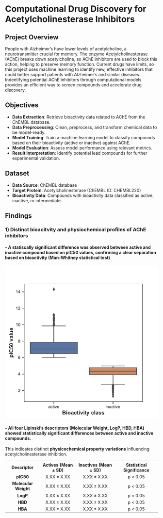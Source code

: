 # Computational Drug Discovery for Acetylcholinesterase Inhibitors

## Project Overview
People with Alzheimer’s have lower levels of acetylcholine, a neurotransmitter crucial for memory. The enzyme Acetylcholinesterase (AChE) breaks down acetylcholine, so AChE inhibitors are used to block this action, helping to preserve memory function. Current drugs have limits, so this project uses machine learning to identify new, effective inhibitors that could better support patients with Alzheimer’s and similar diseases. Indentifying potential AChE inhibitors through computational models provides an efficient way to screen compounds and accelerate drug discovery.

## Objectives

- **Data Extraction**: Retrieve bioactivity data related to AChE from the ChEMBL database.
- **Data Preprocessing**: Clean, preprocess, and transform chemical data to be model-ready.
- **Model Training**: Train a machine learning model to classify compounds based on their bioactivity (active or inactive) against AChE.
- **Model Evaluation**: Assess model performance using relevant metrics.
- **Result Interpretation**: Identify potential lead compounds for further experimental validation.

## Dataset

- **Data Source**: ChEMBL database
- **Target Protein**: Acetylcholinesterase (ChEMBL ID: CHEMBL220)
- **Bioactivity Data**: Compounds with bioactivity data classified as active, inactive, or intermediate.

## Findings

### **1) Distinct bioacitvity and physiochemical profiles of AChE inhibitors**
#### - A statiscally significant difference was observed between active and inactive compound based on pIC50 values, confirming a clear separation based on bioactivity (Man-Whitney statistical test)

<p align="center">
  <img src="plot_ic50.pdf" width="600">
</p>

#### - All **four Lipinski’s descriptors** (Molecular Weight, LogP, HBD, HBA) showed statistically significant differences between active and inactive compounds.  
This indicates distinct **physicochemical property variations** influencing acetylcholinesterase inhibition.
   
<!--Table1-->
<table align="center">
  <tr>
    <th style="text-align:center;">Descriptor</th>
    <th style="text-align:center;">Actives (Mean ± SD)</th>
    <th style="text-align:center;">Inactives (Mean ± SD)</th>
    <th style="text-align:center;">Statistical Significance</th>
  </tr>
  <tr>
    <td style="text-align:center;"><b>pIC50</b></td>
    <td style="text-align:center;">X.XX ± X.XX</td>
    <td style="text-align:center;">X.XX ± X.XX</td>
    <td style="text-align:center;">p < 0.05</td>
  </tr>
  <tr>
    <td style="text-align:center;"><b>Molecular Weight</b></td>
    <td style="text-align:center;">X.XX ± X.XX</td>
    <td style="text-align:center;">X.XX ± X.XX</td>
    <td style="text-align:center;">p < 0.05</td>
  </tr>
  <tr>
    <td style="text-align:center;"><b>LogP</b></td>
    <td style="text-align:center;">X.XX ± X.XX</td>
    <td style="text-align:center;">X.XX ± X.XX</td>
    <td style="text-align:center;">p < 0.05</td>
  </tr>
  <tr>
    <td style="text-align:center;"><b>HBD</b></td>
    <td style="text-align:center;">X.XX ± X.XX</td>
    <td style="text-align:center;">X.XX ± X.XX</td>
    <td style="text-align:center;">p < 0.05</td>
  </tr>
  <tr>
    <td style="text-align:center;"><b>HBA</b></td>
    <td style="text-align:center;">X.XX ± X.XX</td>
    <td style="text-align:center;">X.XX ± X.XX</td>
    <td style="text-align:center;">p < 0.05</td>
  </tr>
</table>
